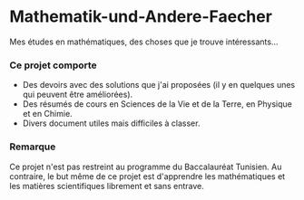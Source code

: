 # Mathematik-und-Andere-Faecher
Mes études en mathématiques, des choses que je trouve intéressants...
### Ce projet comporte
* Des devoirs avec des solutions que j'ai proposées (il y en quelques unes qui peuvent être améliorées).
* Des résumés de cours en Sciences de la Vie et de la Terre, en Physique et en Chimie.
* Divers document utiles mais difficiles à classer.
### Remarque
Ce projet n'est pas restreint au programme du Baccalauréat Tunisien. Au contraire, le but même de ce projet est d'apprendre les mathématiques et les matières scientifiques librement et sans entrave.
